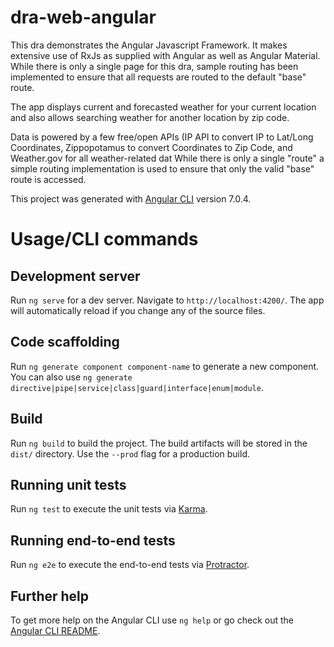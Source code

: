 # dra-web-angular

This dra demonstrates the Angular Javascript Framework.  It makes extensive use of RxJs as supplied with Angular as well as Angular Material. While there is only a single page for this dra, sample routing has been implemented to ensure that all requests are routed to the default "base" route.

The app displays current and forecasted weather for your current location and also allows searching weather for another location by zip code.

Data is powered by a few free/open APIs (IP API to convert IP to Lat/Long Coordinates, Zippopotamus to convert Coordinates to Zip Code, and Weather.gov for all weather-related dat
While there is only a single "route" a simple routing implementation is used to ensure that only the valid "base" route is accessed. 

This project was generated with [Angular CLI](https://github.com/angular/angular-cli) version 7.0.4.

# Usage/CLI commands
## Development server

Run `ng serve` for a dev server. Navigate to `http://localhost:4200/`. The app will automatically reload if you change any of the source files.

## Code scaffolding
Run `ng generate component component-name` to generate a new component. You can also use `ng generate directive|pipe|service|class|guard|interface|enum|module`.

## Build

Run `ng build` to build the project. The build artifacts will be stored in the `dist/` directory. Use the `--prod` flag for a production build.

## Running unit tests

Run `ng test` to execute the unit tests via [Karma](https://karma-runner.github.io).

## Running end-to-end tests

Run `ng e2e` to execute the end-to-end tests via [Protractor](http://www.protractortest.org/).

## Further help

To get more help on the Angular CLI use `ng help` or go check out the [Angular CLI README](https://github.com/angular/angular-cli/blob/master/README.md).
